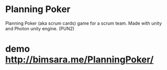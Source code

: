 # Planning Poker

Planning Poker (aka scrum cards) game for a scrum team. Made with unity and Photon unity engine. (PUN2)

# demo http://bimsara.me/PlanningPoker/
